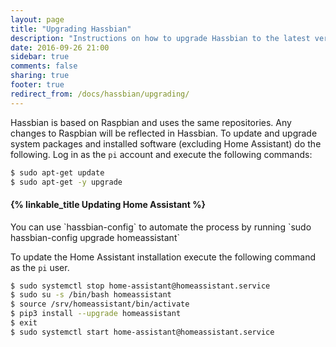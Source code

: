 ```yaml
---
layout: page
title: "Upgrading Hassbian"
description: "Instructions on how to upgrade Hassbian to the latest version."
date: 2016-09-26 21:00
sidebar: true
comments: false
sharing: true
footer: true
redirect_from: /docs/hassbian/upgrading/
---
```


Hassbian is based on Raspbian and uses the same repositories. Any changes to Raspbian will be reflected in Hassbian. To update and upgrade system packages and installed software (excluding Home Assistant) do the following.
Log in as the `pi` account and execute the following commands:

```bash
$ sudo apt-get update
$ sudo apt-get -y upgrade
```

#### {% linkable_title Updating Home Assistant %}
<p class='note'>
You can use `hassbian-config` to automate the process by running `sudo hassbian-config upgrade homeassistant`
</p>

To update the Home Assistant installation execute the following command as the `pi` user.

```bash
$ sudo systemctl stop home-assistant@homeassistant.service
$ sudo su -s /bin/bash homeassistant
$ source /srv/homeassistant/bin/activate
$ pip3 install --upgrade homeassistant
$ exit
$ sudo systemctl start home-assistant@homeassistant.service
```
